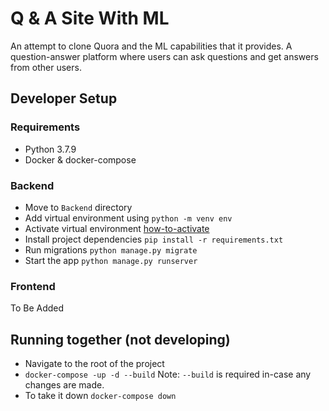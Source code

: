 # Q & A Site With ML

An attempt to clone Quora and the ML capabilities that it provides.
A question-answer platform where users can ask questions and get answers from other users.

## Developer Setup

### Requirements
- Python 3.7.9
- Docker & docker-compose

### Backend
- Move to `Backend` directory
- Add virtual environment using
`python -m venv env`
- Activate virtual environment [how-to-activate](https://docs.python.org/3/tutorial/venv.html)
- Install project dependencies
`pip install -r requirements.txt`
- Run migrations
`python manage.py migrate`
- Start the app
`python manage.py runserver`

### Frontend
To Be Added

## Running together (not developing)
- Navigate to the root of the project
- `docker-compose -up -d --build` Note: `--build` is required in-case any changes are made.
- To take it down
`docker-compose down`


